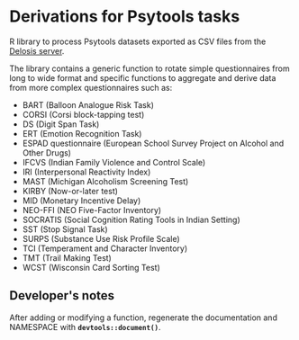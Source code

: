 Derivations for Psytools tasks
==============================

R library to process Psytools datasets exported as CSV files
from the [Delosis server](https://www.delosis.com).

The library contains a generic function to rotate simple questionnaires
from long to wide format and specific functions to aggregate and derive
data from more complex questionnaires such as:
- BART (Balloon Analogue Risk Task)
- CORSI (Corsi block-tapping test)
- DS (Digit Span Task)
- ERT (Emotion Recognition Task)
- ESPAD questionnaire (European School Survey Project on Alcohol and Other Drugs)
- IFCVS (Indian Family Violence and Control Scale)
- IRI (Interpersonal Reactivity Index)
- MAST (Michigan Alcoholism Screening Test)
- KIRBY (Now-or-later test)
- MID (Monetary Incentive Delay)
- NEO-FFI (NEO Five-Factor Inventory)
- SOCRATIS (Social Cognition Rating Tools in Indian Setting)
- SST (Stop Signal Task)
- SURPS (Substance Use Risk Profile Scale)
- TCI (Temperament and Character Inventory)
- TMT (Trail Making Test)
- WCST (Wisconsin Card Sorting Test)

Developer's notes
-----------------
After adding or modifying a function, regenerate the documentation and NAMESPACE with **`devtools::document()`**.
